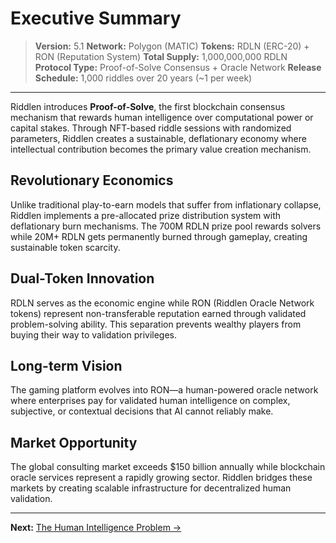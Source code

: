 # Executive Summary

> **Version:** 5.1
> **Network:** Polygon (MATIC)
> **Tokens:** RDLN (ERC-20) + RON (Reputation System)
> **Total Supply:** 1,000,000,000 RDLN
> **Protocol Type:** Proof-of-Solve Consensus + Oracle Network
> **Release Schedule:** 1,000 riddles over 20 years (~1 per week)

---

Riddlen introduces **Proof-of-Solve**, the first blockchain consensus mechanism that rewards human intelligence over computational power or capital stakes. Through NFT-based riddle sessions with randomized parameters, Riddlen creates a sustainable, deflationary economy where intellectual contribution becomes the primary value creation mechanism.

## Revolutionary Economics

Unlike traditional play-to-earn models that suffer from inflationary collapse, Riddlen implements a pre-allocated prize distribution system with deflationary burn mechanisms. The 700M RDLN prize pool rewards solvers while 20M+ RDLN gets permanently burned through gameplay, creating sustainable token scarcity.

## Dual-Token Innovation

RDLN serves as the economic engine while RON (Riddlen Oracle Network tokens) represent non-transferable reputation earned through validated problem-solving ability. This separation prevents wealthy players from buying their way to validation privileges.

## Long-term Vision

The gaming platform evolves into RON—a human-powered oracle network where enterprises pay for validated human intelligence on complex, subjective, or contextual decisions that AI cannot reliably make.

## Market Opportunity

The global consulting market exceeds $150 billion annually while blockchain oracle services represent a rapidly growing sector. Riddlen bridges these markets by creating scalable infrastructure for decentralized human validation.

---

**Next:** [The Human Intelligence Problem →](../overview/problem-statement.md)